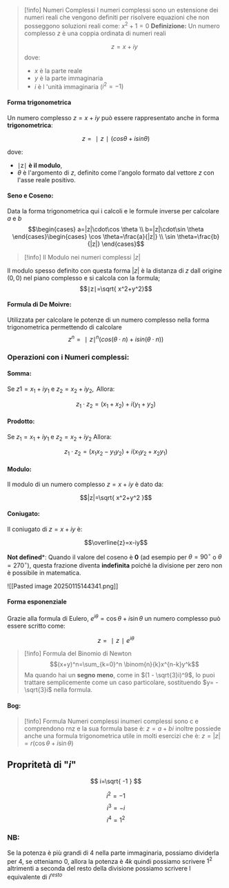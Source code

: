 >[!info] Numeri Complessi
>I numeri complessi sono un estensione dei numeri reali che vengono definiti per risolvere equazioni che non posseggono soluzioni reali come: $x^2+1=0$
>**Definizione:**
>Un numero complesso $z$  è una coppia ordinata di numeri reali
>
>$$z=x+iy$$
>dove:
>- $x$ è la parte reale
>- $y$ è la parte immaginaria
>- $i$ è l 'unità immaginaria ($i^2=-1$)

#### **Forma trigonometrica**

Un numero complesso $z=x+iy$ può essere rappresentato anche in forma **trigonometrica**:

$$z=∣z∣(cos⁡θ+isin⁡θ)$$

dove:

- ∣z∣ **è il modulo**,
- $\theta$ è l'argomento di $z$, definito come l'angolo formato dal vettore $z$ con l'asse reale positivo.

#### Seno e Coseno:
Data la forma trigonometrica qui i calcoli e le formule inverse per calcolare $a$ e $b$$$\begin{cases} a=|z|\cdot\cos \theta \\ b=|z|\cdot\sin  \theta  \end{cases}\begin{cases} \cos \theta=\frac{a}{|z|} \\ \sin  \theta=\frac{b}{|z|}  \end{cases}$$

>[!info] Il Modulo nei numeri complessi $|z|$
>
Il modulo spesso definito con questa forma $|z|$ è la distanza di $z$ dall origine $(0,0)$ nel piano complesso e si calcola con la formula;  $$∣z∣=\sqrt{ x^2+y^2}$$  
#### Formula di De Moivre:
Utilizzata per calcolare le potenze di un numero complesso nella forma trigonometrica permettendo di calcolare
$$z^n=∣z∣^n(cos⁡(θ\cdot n)+isin(θ\cdot n)⁡)$$

### Operazioni con i Numeri complessi:

#### Somma:
Se $z1 = x_{1}+iy_{1} \text{ }\text{ }\text{ }\text{ }$ e $\text{ }\text{ }\text{ }\text{ }\text{ }z_{2}=x_{2}+iy_{2},\text{ }\text{ }$ Allora:

$$z_{1} \cdot z_{2}= (x_{1}+x_{2})+i(y_{1}+y_{2})$$

#### Prodotto:
Se $z_{1}=x_{1}+iy_{1} \text{ }\text{ }\text{ }\text{ }$ e $\text{ }\text{ }\text{ }z_{2}=x_{2}+iy_{2}\text{ }\text{ }\text{ }$ Allora:

$$z_{1} \cdot z_{2}=(x_{1}x_{2}-y_{1}y_{2})+i(x_{1}y_{2}+x_{2}y_{1})$$

#### Modulo:
Il modulo di un numero complesso $z=x+iy \text{ }\text{ }\text{ }$è dato da:

$$|z|=\sqrt{ x^2+y^2 }$$
#### Coniugato:
Il coniugato di $z=x+iy \text{ } \text{ }$ è:

$$\overline{z}=x-iy$$




**Not defined***:
Quando il valore del coseno è **0** (ad esempio per $\theta = 90^\circ$ o $\theta = 270^\circ$), questa frazione diventa **indefinita** poiché la divisione per zero non è possibile in matematica.

![[Pasted image 20250115144341.png]]


#### **Forma esponenziale**

Grazie alla formula di Eulero, $e^{i\theta} = \cos\theta + i \sin\theta$ un numero complesso può essere scritto come:

$$z=∣z∣e^{iθ}$$

>[!info] Formula del Binomio di Newton
> $$(x+y)^n=\sum_{k=0}^n \binom{n}{k}x^{n-k}y^k$$
>  Ma quando hai un **segno meno**, come in $(1 - \sqrt{3}i)^9$, lo puoi trattare semplicemente come un caso particolare, sostituendo $y= -\sqrt{3}i$ nella formula.

#### Bog:

>[!info] Formula Numeri complessi
inumeri complessi sono c e comprendono rnz e la sua formula base è:
$z = a + bi$
>inoltre possiede anche una formula trigonometrica utile  in molti esercizi che è:
>$z = |z|= r (\cos\theta + i\sin\theta)$



## Propritetà di "$i$"
$$
i=\sqrt{ -1 }
$$

$$
i^2 =-1
$$
$$
i^3 =-i
$$
$$
i^4 =1^2
$$

### NB:
Se la potenza è più grandi di 4 nella parte immaginaria, possiamo dividerla per 4, se otteniamo 0, allora la potenza è $4k$ quindi possiamo scrivere $1^2$ altrimenti a seconda del resto della divisione possiamo scrivere l equivalente di $i^{resto}$
